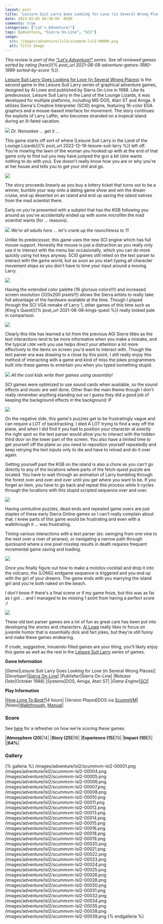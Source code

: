 ```yaml
---
layout: post
title: "Leisure Suit Larry Goes Looking for Love (in Several Wrong Places) (Sierra On-Line) - 1988"
date: 2023-02-01 04:39:04 -0500
comments: true
categories: ["Let's Adventure!"]
tags: [adventure, "Sierra On-Line", "SCI"]
image:
  src: /images/adventure/lsl2/scummvm-lsl2-00000.png
  alt: Title Image
---
```

_This review is part of the ["Let's Adventure!"](https://www.alexbevi.com/categories/let-s-adventure/) series. See all reviewed games sorted by rating [here]({% post_url 2021-08-08-adventure-games-1980-1999-sorted-by-score %})._

[Leisure Suit Larry Goes Looking for Love (in Several Wrong Places)](https://en.wikipedia.org/wiki/Leisure_Suit_Larry_Goes_Looking_for_Love_(in_Several_Wrong_Places)) is the second game in the Leisure Suit Larry series of graphical adventure games, designed by Al Lowe and published by Sierra On-Line in 1988. Like its predecessor, Leisure Suit Larry in the Land of the Lounge Lizards, it was developed for multiple platforms, including MS-DOS, Atari ST and Amiga. It utilizes Sierra's Creative Interpreter (SCI0) engine, featuring 16-color EGA graphics and a mouse-based interface for movement. The story continues the exploits of Larry Laffer, who becomes stranded on a tropical island during an ill-fated vacation.

![](/images/adventure/lsl2/scummvm-lsl2-00002.png)
_Dr. Nonookee ... get it ..._

This game starts off sort of where [Leisure Suit Larry in the Land of the Lounge Lizards]({% post_url 2022-12-19-leisure-suit-larry %}) left off. You're mowing the lawn of the woman you hooked up with at the end of that game only to find out you may have jumped the gun a bit (she wants nothing to do with you). Eve doesn't really know how you are or why you're at her house and tells you to get your shit and go.

![](/images/adventure/lsl2/scummvm-lsl2-00009.png)

The story proceeds linearly as you buy a lottery ticket that turns out to be a winner, bumble your way onto a dating game show and win the dream cruise, end up deserted on an island and end up saving the island natives from the mad scientist there.

Early on you're presented with a subplot that has the KGB following you around as you've accidentally ended up with some microfilm the mad scientist wants (for ... reasons).

![](/images/adventure/lsl2/scummvm-lsl2-00003.png)
_We're all adults here ... let's crank up the raunchiness to 11_

Unlike its predecessor, this game uses the new SCI engine which has full mouse support. Honestly the mouse is just a distraction as you really only use it to interact with the menu bar occasionally, which you can do more quickly using hot keys anyway. SCI0 games still relied on the text parser to interact with the game world, but as soon as you start typing all character movement stops so you don't have to time your input around a moving Larry.

![](/images/adventure/lsl2/scummvm-lsl2-00029.png)

Having the extended color palette (16 glorious colors!!!) and increased screen resolution (320x200 pixels!!!) allows the Sierra artists to really take full advantage of the hardware available at the time. Though I played through the SCI VGA remake of Larry 1, other games of this time such as [King's Quest]({% post_url 2021-08-06-kings-quest %}) really looked pale in comparison.

![](/images/adventure/lsl2/scummvm-lsl2-00017.png)

Clearly this title has learned a lot from the previous AGI Sierra titles as the text interactions tend to be more informative when you make a mistake, and the typical `LOOK` verb you use helps direct your attention a lot more effectively to the items on screen you'd want to interact with. Though the text parser era was drawing to a close by this point, I still really enjoy this method of interacting with a game and kind of miss the jokes programmers built into these games to entertain you when you typed something stupid.

![](/images/adventure/lsl2/scummvm-lsl2-00036.png)
_All the cool kids write their games using assembly!_

SCI games were optimized to use sound cards when available, so the sound effects and music are well done. Other than the main theme though I don't really remember anything standing out so I guess they did a good job of keeping the background effects in the background :P

![](/images/adventure/lsl2/scummvm-lsl2-00027.png)

On the negative side, this game's puzzles get to be frustratingly vague and can require a LOT of backtracking. I died A LOT trying to find a way off the plane, and when I did find it you had to position your character at _exactly_ the right spot so the text parser would allow you to interact with the hidden third door on the lower part of the screen. You also have a limited time to get yourself off the plane so you need to reposition yourself repeatedly and keep retrying the text inputs only to die and have to reload and do it over again.

Getting yourself past the KGB on the island is also a chore as you can't go directly to any of the locations where parts of the fetch-quest puzzle are located. You have to wait through an animation of Larry bumbling through the forest over and over and over until you get where you want to be. If you forget an item, you have to go back and repeat this process while it cycles through the locations with this stupid scripted sequence over and over.

![](/images/adventure/lsl2/scummvm-lsl2-00037.png)

Having unintuitive puzzles, dead ends and repeated game overs are just staples of these early Sierra Online games so I can't really complain about that. I knew parts of this game would be frustrating and even with a walkthrough it ... was frustrating.

Timing various interactions with a text parser (ex: swinging from one vine to the next over a river of piranas), or navigating a narrow path through quicksand where a one pixel misstep results in death requires frequent incremental game saving and loading.

![](/images/adventure/lsl2/scummvm-lsl2-00033.png)

Once you finally figure out how to make a molotov cocktail and drop it into the volcano, the (LONG) endgame sequence is triggered and you end up with the girl of your dreams. The game ends with you marrying the island girl and you're both naked on the beach.

I don't know if there's a final scene or if my game froze, but this was as far as I got ... and I managed to be missing 1 point from having a perfect score :/

![](/images/adventure/lsl2/scummvm-lsl2-00040.png)

These old text parser games are a lot of fun as great care has been put into developing the stories and characters. [Al Lowe](https://en.wikipedia.org/wiki/Al_Lowe) really likes to focus on juvenile humor that is essentially dick and fart jokes, but they're still funny and make these games endearing.

If crude, suggestive, innuendo-filled games are your thing, you'll likely enjoy this game as well as the rest in the [Leisure Suit Larry](https://en.wikipedia.org/wiki/Category:Leisure_Suit_Larry_games) series of games.

**Game Information**

|*Game*|Leisure Suit Larry Goes Looking for Love (in Several Wrong Places)|
|*Developer*|[Sierra On-Line](https://en.wikipedia.org/wiki/Sierra_Entertainment)|
|*Publisher*|Sierra On-Line|
|*Release Date*|October 1988|
|*Systems*|DOS, Amiga, Atari ST|
|*Game Engine*|[SCI](https://wiki.scummvm.org/index.php?title=SCI)|

**Play Information**

|*[How Long To Beat?](https://howlongtobeat.com/game/5269)*|4 hours|
|*Version Played*|DOS via [ScummVM](https://www.scummvm.org/)|
|*Notes*|[Walkthrough](http://gamerwalkthroughs.com/leisure-suit-larry-2/), [Manual](https://ia600905.us.archive.org/17/items/Leisure_Suit_Larry_2_Manual/Leisure_Suit_Larry_2_Manual.pdf)|

### Score

See [here](https://www.alexbevi.com/blog/2021/07/28/adventure-games-1980-1999/#scoring) for a refresher on how we're scoring these games.

|**Atmosphere (20)**|14|
|**Story (25)**|16|
|**Experience (15)**|10|
|**Impact (10)**|5|
||**64%**|

### Gallery

{% galleria %}
/images/adventure/lsl2/scummvm-lsl2-00001.png
/images/adventure/lsl2/scummvm-lsl2-00004.png
/images/adventure/lsl2/scummvm-lsl2-00005.png
/images/adventure/lsl2/scummvm-lsl2-00006.png
/images/adventure/lsl2/scummvm-lsl2-00007.png
/images/adventure/lsl2/scummvm-lsl2-00008.png
/images/adventure/lsl2/scummvm-lsl2-00010.png
/images/adventure/lsl2/scummvm-lsl2-00011.png
/images/adventure/lsl2/scummvm-lsl2-00012.png
/images/adventure/lsl2/scummvm-lsl2-00013.png
/images/adventure/lsl2/scummvm-lsl2-00014.png
/images/adventure/lsl2/scummvm-lsl2-00015.png
/images/adventure/lsl2/scummvm-lsl2-00016.png
/images/adventure/lsl2/scummvm-lsl2-00018.png
/images/adventure/lsl2/scummvm-lsl2-00019.png
/images/adventure/lsl2/scummvm-lsl2-00020.png
/images/adventure/lsl2/scummvm-lsl2-00021.png
/images/adventure/lsl2/scummvm-lsl2-00022.png
/images/adventure/lsl2/scummvm-lsl2-00023.png
/images/adventure/lsl2/scummvm-lsl2-00024.png
/images/adventure/lsl2/scummvm-lsl2-00025.png
/images/adventure/lsl2/scummvm-lsl2-00026.png
/images/adventure/lsl2/scummvm-lsl2-00028.png
/images/adventure/lsl2/scummvm-lsl2-00030.png
/images/adventure/lsl2/scummvm-lsl2-00031.png
/images/adventure/lsl2/scummvm-lsl2-00032.png
/images/adventure/lsl2/scummvm-lsl2-00034.png
/images/adventure/lsl2/scummvm-lsl2-00035.png
/images/adventure/lsl2/scummvm-lsl2-00038.png
/images/adventure/lsl2/scummvm-lsl2-00039.png
{% endgalleria %}